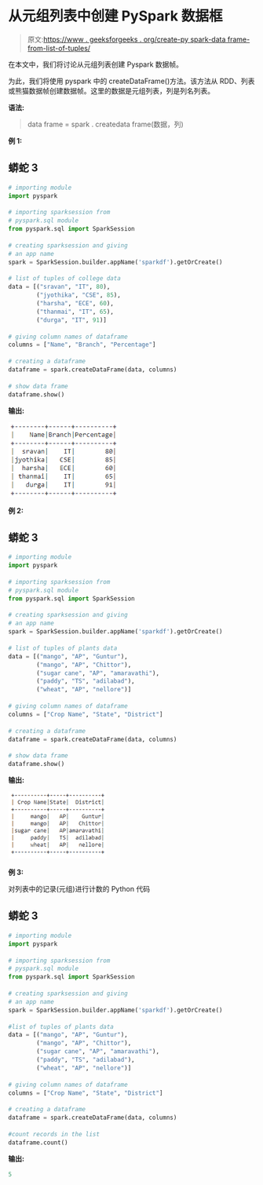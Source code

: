 # 从元组列表中创建 PySpark 数据框

> 原文:[https://www . geeksforgeeks . org/create-py spark-data frame-from-list-of-tuples/](https://www.geeksforgeeks.org/create-pyspark-dataframe-from-list-of-tuples/)

在本文中，我们将讨论从元组列表创建 Pyspark 数据帧。

为此，我们将使用 pyspark 中的 createDataFrame()方法。该方法从 RDD、列表或熊猫数据帧创建数据帧。这里的数据是元组列表，列是列名列表。

**语法:**

> data frame = spark . createdata frame(数据，列)

**例 1:**

## 蟒蛇 3

```py
# importing module
import pyspark

# importing sparksession from 
# pyspark.sql module
from pyspark.sql import SparkSession

# creating sparksession and giving
# an app name
spark = SparkSession.builder.appName('sparkdf').getOrCreate()

# list of tuples of college data
data = [("sravan", "IT", 80),
        ("jyothika", "CSE", 85),
        ("harsha", "ECE", 60),
        ("thanmai", "IT", 65),
        ("durga", "IT", 91)]

# giving column names of dataframe
columns = ["Name", "Branch", "Percentage"]

# creating a dataframe
dataframe = spark.createDataFrame(data, columns)

# show data frame
dataframe.show()
```

**输出:**

![](img/ca9764021db69e0233664d45e6ec43aa.png)

**例 2:**

## 蟒蛇 3

```py
# importing module
import pyspark

# importing sparksession from 
# pyspark.sql module
from pyspark.sql import SparkSession

# creating sparksession and giving 
# an app name
spark = SparkSession.builder.appName('sparkdf').getOrCreate()

# list of tuples of plants data
data = [("mango", "AP", "Guntur"),
        ("mango", "AP", "Chittor"),
        ("sugar cane", "AP", "amaravathi"),
        ("paddy", "TS", "adilabad"),
        ("wheat", "AP", "nellore")]

# giving column names of dataframe
columns = ["Crop Name", "State", "District"]

# creating a dataframe
dataframe = spark.createDataFrame(data, columns)

# show data frame
dataframe.show()
```

**输出:**

![](img/bd3862415628e8b12cf638f559d5dbac.png)

**例 3:**

对列表中的记录(元组)进行计数的 Python 代码

## 蟒蛇 3

```py
# importing module
import pyspark

# importing sparksession from
# pyspark.sql module
from pyspark.sql import SparkSession

# creating sparksession and giving
# an app name
spark = SparkSession.builder.appName('sparkdf').getOrCreate()

#list of tuples of plants data
data = [("mango", "AP", "Guntur"),
        ("mango", "AP", "Chittor"),
        ("sugar cane", "AP", "amaravathi"),
        ("paddy", "TS", "adilabad"),
        ("wheat", "AP", "nellore")]

# giving column names of dataframe
columns = ["Crop Name", "State", "District"]

# creating a dataframe 
dataframe = spark.createDataFrame(data, columns)

#count records in the list
dataframe.count()
```

**输出:**

```py
5
```